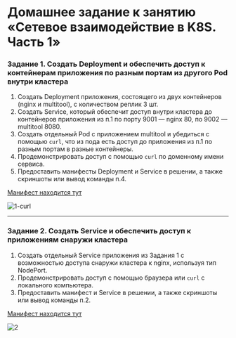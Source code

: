 # Домашнее задание к занятию «Сетевое взаимодействие в K8S. Часть 1»

### Задание 1. Создать Deployment и обеспечить доступ к контейнерам приложения по разным портам из другого Pod внутри кластера

1. Создать Deployment приложения, состоящего из двух контейнеров (nginx и multitool), с количеством реплик 3 шт.
2. Создать Service, который обеспечит доступ внутри кластера до контейнеров приложения из п.1 по порту 9001 — nginx 80, по 9002 — multitool 8080.
3. Создать отдельный Pod с приложением multitool и убедиться с помощью `curl`, что из пода есть доступ до приложения из п.1 по разным портам в разные контейнеры.
4. Продемонстрировать доступ с помощью `curl` по доменному имени сервиса.
5. Предоставить манифесты Deployment и Service в решении, а также скриншоты или вывод команды п.4.

[Манифест находится тут](tmp/microk8s-network/ep1/microk8s-network-1.yml)

![1-curl](https://github.com/malkops/nah/assets/44001733/2dfff0e7-2402-4bdb-9cb1-c6597ba3224a)

------

### Задание 2. Создать Service и обеспечить доступ к приложениям снаружи кластера

1. Создать отдельный Service приложения из Задания 1 с возможностью доступа снаружи кластера к nginx, используя тип NodePort.
2. Продемонстрировать доступ с помощью браузера или `curl` с локального компьютера.
3. Предоставить манифест и Service в решении, а также скриншоты или вывод команды п.2.

[Манифест находится тут](tmp/microk8s-network/ep1/microk8s-network-2.yml)

![2](https://github.com/malkops/nah/assets/44001733/5bbc8642-5ad1-4e09-a3ea-762e55c5c1e1)
